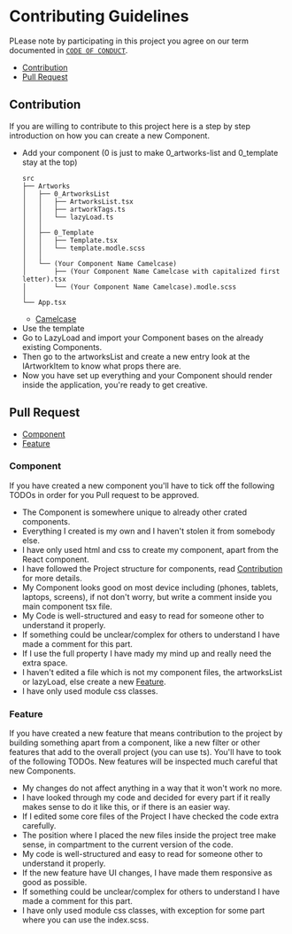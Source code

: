 # Contributing Guidelines

PLease note by participating in this project you agree on our term documented
in [`CODE OF CONDUCT`](CODE_OF_CONDUCT.md).

- [Contribution](#contribution)
- [Pull Request](#pull-request)

## Contribution

If you are willing to contribute to this project here is a step by step introduction on how you can create a new
Component.

- Add your component (0 is just to make 0_artworks-list and 0_template stay at the top)
  ```
  src
  ├── Artworks
  │   ├── 0_ArtworksList
  │   │   ├── ArtworksList.tsx
  │   │   ├── artworkTags.ts
  │   │   └── lazyLoad.ts
  │   │
  │   ├── 0_Template
  │   │   ├── Template.tsx
  │   │   └── template.modle.scss
  │   │
  │   └── (Your Component Name Camelcase)
  │       ├── (Your Component Name Camelcase with capitalized first letter).tsx
  │       └── (Your Component Name Camelcase).modle.scss
  │
  └── App.tsx
  ```
  - [Camelcase](https://developer.mozilla.org/en-US/docs/Glossary/Camel_case)
- Use the template
- Go to LazyLoad and import your Component bases on the already existing Components.
- Then go to the artworksList and create a new entry look at the IArtworkItem to know what props there are.
- Now you have set up everything and your Component should render inside the application, you're ready to get creative.

## Pull Request

- [Component](#component)
- [Feature](#feature)

### Component

If you have created a new component you'll have to tick off the following TODOs in order for you Pull request to be
approved.

- The Component is somewhere unique to already other crated components.
- Everything I created is my own and I haven't stolen it from somebody else.
- I have only used html and css to create my component, apart from the React component.
- I have followed the Project structure for components, read [Contribution](#contribution) for more details.
- My Component looks good on most device including (phones, tablets, laptops, screens), if not don't worry, but write a
  comment inside you main component tsx file.
- My Code is well-structured and easy to read for someone other to understand it properly.
- If something could be unclear/complex for others to understand I have made a comment for this part.
- If I use the full property I have mady my mind up and really need the extra space.
- I haven't edited a file which is not my component files, the artworksList or lazyLoad, else create a new [Feature](#feature).
- I have only used module css classes.

### Feature

If you have created a new feature that means contribution to the project by building something apart from a component,
like a new filter or other features that add to the overall project (you can use ts). You'll have to took of the
following TODOs.
New features will be inspected much careful that new Components.

- My changes do not affect anything in a way that it won't work no more.
- I have looked through my code and decided for every part if it really makes sense to do it like this, or if there is
  an easier way.
- If I edited some core files of the Project I have checked the code extra carefully.
- The position where I placed the new files inside the project tree make sense, in compartment to the current version of
  the code.
- My code is well-structured and easy to read for someone other to understand it properly.
- If the new feature have UI changes, I have made them responsive as good as possible.
- If something could be unclear/complex for others to understand I have made a comment for this part.
- I have only used module css classes, with exception for some part where you can use the index.scss.
